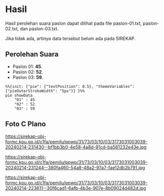 # Hasil

Hasil perolehan suara paslon dapat dilihat pada file paslon-01.txt, paslon-02.txt, dan paslon-03.txt.

Jika tidak ada, artinya data tersebut belum ada pada SIREKAP.

## Perolehan Suara

 * Paslon 01: **45**.
 * Paslon 02: **52**.
 * Paslon 03: **59**.

```mermaid
%%{init: {"pie": {"textPosition": 0.5}, "themeVariables": {"pieOuterStrokeWidth": "5px"}} }%%
pie showData
    "01" : 45
    "02" : 52
    "03" : 59
```
## Foto C Plano

https://sirekap-obj-formc.kpu.go.id/c1fa/pemilu/ppwp/31/73/03/10/03/3173031003039-20240214-231430--bf1bb3b0-4e58-4a8d-91cd-ba561232e43e.jpg

https://sirekap-obj-formc.kpu.go.id/c1fa/pemilu/ppwp/31/73/03/10/03/3173031003039-20240214-231244--380fa460-54a8-48a2-97a7-fae12db2b791.jpg

https://sirekap-obj-formc.kpu.go.id/c1fa/pemilu/ppwp/31/73/03/10/03/3173031003039-20240214-223611--30f6cad1-6afb-4b3e-907e-8b09024d482d.jpg
